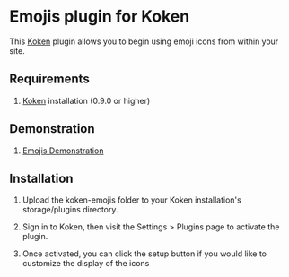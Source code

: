 Emojis plugin for Koken
=================================

This [Koken](http://koken.me) plugin allows you to begin using emoji icons from within your site.

Requirements
------------

1. [Koken](http://koken.me) installation (0.9.0 or higher)

Demonstration
------------

1. [Emojis Demonstration](http://laurendavissmith.com/pages/emojis-plugin-demo/)

Installation
------------

1. Upload the koken-emojis folder to your Koken installation's storage/plugins directory.

2. Sign in to Koken, then visit the Settings > Plugins page to activate the plugin.

3. Once activated, you can click the setup button if you would like to customize the display of the icons